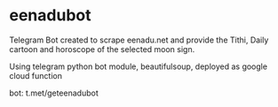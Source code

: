 # eenadubot
Telegram Bot created to scrape eenadu.net and provide the Tithi, Daily cartoon and horoscope of the selected moon sign.

Using telegram python bot module, beautifulsoup, deployed as google cloud function

bot: t.met/geteenadubot
